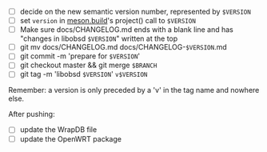 <!--
Copyright (c) 2022 Guilherme Janczak <guilherme.janczak@yandex.com>

Permission to use, copy, modify, and distribute this software for any
purpose with or without fee is hereby granted, provided that the above
copyright notice and this permission notice appear in all copies.

THE SOFTWARE IS PROVIDED "AS IS" AND THE AUTHOR DISCLAIMS ALL WARRANTIES
WITH REGARD TO THIS SOFTWARE INCLUDING ALL IMPLIED WARRANTIES OF
MERCHANTABILITY AND FITNESS. IN NO EVENT SHALL THE AUTHOR BE LIABLE FOR
ANY SPECIAL, DIRECT, INDIRECT, OR CONSEQUENTIAL DAMAGES OR ANY DAMAGES
WHATSOEVER RESULTING FROM LOSS OF USE, DATA OR PROFITS, WHETHER IN AN
ACTION OF CONTRACT, NEGLIGENCE OR OTHER TORTIOUS ACTION, ARISING OUT OF
OR IN CONNECTION WITH THE USE OR PERFORMANCE OF THIS SOFTWARE.
-->

- [ ] decide on the new semantic version number, represented by `$VERSION`
- [ ] set `version` in [meson.build](meson.build)'s project() call to `$VERSION`
- [ ] Make sure docs/CHANGELOG.md ends with a blank line and has "changes in
      libobsd `$VERSION`" written at the top
- [ ] git mv docs/CHANGELOG.md docs/CHANGELOG-`$VERSION`.md
- [ ] git commit -m 'prepare for `$VERSION`'
- [ ] git checkout master && git merge `$BRANCH`
- [ ] git tag -m 'libobsd `$VERSION`' `v$VERSION`

Remember: a version is only preceded by a 'v' in the tag name and nowhere else.

After pushing:

- [ ] update the WrapDB file
- [ ] update the OpenWRT package
